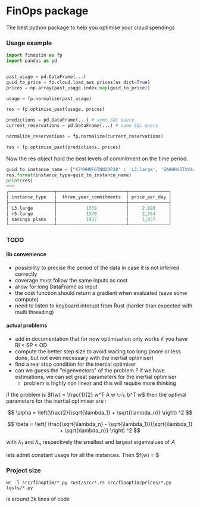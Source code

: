 # FinOps package 

The best python package to help you optimise your cloud spendings



### Usage example


```python
import finoptim as fp
import pandas as pd


past_usage = pd.DataFrame(...)
guid_to_price = fp.cloud.load_aws_prices(as_dict=True)
prices = np.array(past_usqge.index.map(guid_to_price))

usage = fp.normalize(past_usage)

res = fp.optimise_past(usage, prices)
```


```python
predictions = pd.DataFrame(...) # some SQL query
current_reservations = pd.DataFrame(...) # some SQL query

normalize_reservations = fp.normalize(current_reservations)

res = fp.optimise_past(predictions, prices)
```

Now the res object hold the best levels of commitment on the time period.

```python
guid_to_instance_name = {"K7YHHNFGTNN2DP28" : 'i3.large', 'SAHHHV5TXVX4DCTS' : 'r5.large'}
res.format(instance_type=guid_to_instance_name)
print(res)
>>>
╭─────────────────┬──────────────────────────┬───────────────╮
│ instance_type   │  three_year_commitments  │ price_per_day │
├─────────────────┼──────────────────────────┼───────────────┤
│ i3.large        │           1338           │     2,886     │
│ r5.large        │           1570           │     2,564     │
│ savings plans   │           1937           │     1,937     │
╰─────────────────┴──────────────────────────┴───────────────╯
```


### TODO

#### lib convenience

- possibility to precise the period of the data in case it is not inferred correctly
- coverage must follow the same inputs as cost
- allow for long DataFrame as input
- the cost function should return a gradient when evaluated (save some compute)
- need to listen to keyboard interupt from Rust (harder than expected with multi threading)


#### actual problems

- add in documentation that for now optimisation only works if you have RI < SP < OD
- compute the better step size to avoid waiting too long (more or less done, but not even necessary with the inertial optimiser)
- find a real stop condition for the inertial optimiser
- can we guess the "eigenvectors" of the problem ? if we have estimations, we can set great parameters for the inertial optimiser
    - problem is highly non linear and this will require more thinking


if the problem is  $f(w) = \frac{1}{2} w^T A w \:-\: b^T w$ then the optimal parameters for the inertial optimiser are :

$$ \alpha = \left(\frac{2}{\sqrt{\lambda_1} + \sqrt{\lambda_n}} \right) ^2 $$

$$ \beta = \left( \frac{\sqrt{\lambda_n} - \sqrt{\lambda_1}}{\sqrt{\lambda_1} + \sqrt{\lambda_n}} \right) ^2 $$

with $\lambda_1$ and $\lambda_n$ respectively the smallest and largest eigenvalues of $A$

lets admit constant usage for all the instances. Then $f(w) = $

### Project size

`wc -l src/finoptim/*.py rust/src/*.rs src/finoptim/prices/*.py tests/*.py`

is around 3k lines of code